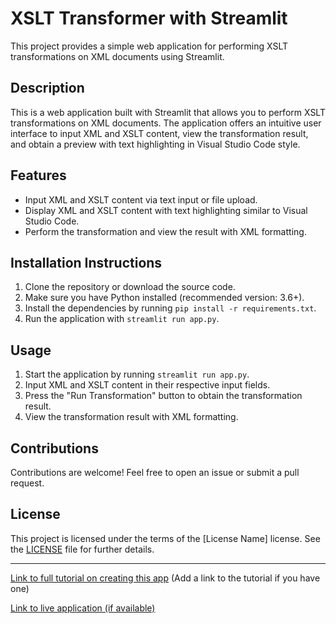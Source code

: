 # XSLT Transformer with Streamlit

This project provides a simple web application for performing XSLT transformations on XML documents using Streamlit.

## Description

This is a web application built with Streamlit that allows you to perform XSLT transformations on XML documents. The application offers an intuitive user interface to input XML and XSLT content, view the transformation result, and obtain a preview with text highlighting in Visual Studio Code style.

## Features

- Input XML and XSLT content via text input or file upload.
- Display XML and XSLT content with text highlighting similar to Visual Studio Code.
- Perform the transformation and view the result with XML formatting.

## Installation Instructions

1. Clone the repository or download the source code.
2. Make sure you have Python installed (recommended version: 3.6+).
3. Install the dependencies by running `pip install -r requirements.txt`.
4. Run the application with `streamlit run app.py`.

## Usage

1. Start the application by running `streamlit run app.py`.
2. Input XML and XSLT content in their respective input fields.
3. Press the "Run Transformation" button to obtain the transformation result.
4. View the transformation result with XML formatting.

## Contributions

Contributions are welcome! Feel free to open an issue or submit a pull request.

## License

This project is licensed under the terms of the [License Name] license. See the [LICENSE](LICENSE) file for further details.

---

[Link to full tutorial on creating this app](#) (Add a link to the tutorial if you have one)

[Link to live application (if available)](#)
